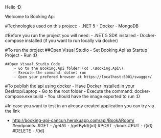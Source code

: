 Hello :D 

Welcome to Booking Api 

#Technologies used on this project:
    - .NET 5
    - Docker
    - MongoDB 

#Before you run the project you will need: 
    - .NET 5 SDK installed
    - Docker-compose installed (if you want to run locally via docker)

#To run the project
    ##Open Visual Studio
        - Set Booking.Api as Startup Project
        - Run :D 

    ##Open Visual Studio Code
        - Go to the Booking.Api folder (cd .\Booking.Api\)
        - Execute the command: dotnet run
        - Open your prefered browser at https://localhost:5001/swagger/

#To publish the api using docker
    - Have Docker installed in your Desktop/Laptop
    - Go to the root folder
    - Execute the command: docker-compose.exe build
    - You should have the image exported to run :D

#In case you want to test in an already created application you can try via the link
- http://booking-api-cancun.herokuapp.com/api/BookARoom/
    #endpoints:
        #GET
            - /getAll
            - /getById/{id}
        #POST
            -/book
        #PUT
            - /{id}
        #DELETE
            - /{id}